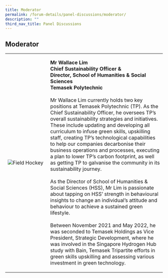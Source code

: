 ```yaml
---
title: Moderator
permalink: /forum-details/panel-discussions/moderator/
description: ""
third_nav_title: Panel Discussions
---
```

## **Moderator**

<table>
    <tbody><tr>
        <td style="width:27%"><img src="https://hosting.photobucket.com/images/i/tracyng81/Chosen.jpg?width=320&amp;height=320&amp;fit=bounds" style="display:block;margin-left:auto;margin-right:auto;" alt="Field Hockey"></td>
        <td><p><b>Mr Wallace Lim
                <br>Chief Sustainability Officer &amp;<br>Director, School of Humanities &amp; Social Sciences
					<br>Temasek Polytechnic</b><br>
                <br>Mr Wallace Lim currently holds two key positions at Temasek Polytechnic (TP). As the Chief Sustainability Officer, he oversees TP’s overall sustainability strategies and initiatives. These include updating and developing all curriculum to infuse green skills, upskilling staff, creating TP’s technological capabilities to help our companies decarbonise their business operations and processes, executing a plan to lower TP’s carbon footprint, as well as getting TP to galvanise the community in its sustainability journey.<br>
                <br>As the Director of School of Humanities &amp; Social Sciences (HSS), Mr Lim is passionate about tapping on HSS’ strength in behavioural insights to change an individual’s attitude and behaviour to achieve a sustained green lifestyle.<br>
                <br>Between November 2021 and May 2022, he was seconded to Temasek Holdings as Vice President, Strategic Development, where he was involved in the Singapore Hydrogen Hub study with Bain, Temasek Tripartite efforts in green skills upskilling and assessing various investment in green technology.          
            </p>
        </td>
    </tr>
</tbody></table>